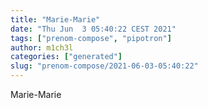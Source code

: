 ```yaml
---
title: "Marie-Marie"
date: "Thu Jun  3 05:40:22 CEST 2021"
tags: ["prenom-compose", "pipotron"]
author: m1ch3l
categories: ["generated"]
slug: "prenom-compose/2021-06-03-05:40:22"
---
```


Marie-Marie
